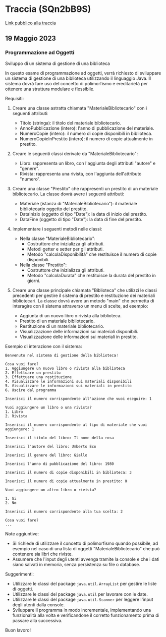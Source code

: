 
# Traccia (SQn2bB9S)

[Link pubblico alla traccia][def]


## 19 Maggio 2023

### Programmazione ad Oggetti

Sviluppo di un sistema di gestione di una biblioteca

In questo esame di programmazione ad oggetti, verrà richiesto di sviluppare un sistema di gestione di una biblioteca utilizzando il linguaggio Java. Il sistema dovrà fare uso del concetto di polimorfismo e ereditarietà per ottenere una struttura modulare e flessibile.

Requisiti:

1. Creare una classe astratta chiamata "MaterialeBibliotecario" con i seguenti attributi:
   - Titolo (stringa): il titolo del materiale bibliotecario.
   - AnnoPubblicazione (intero): l'anno di pubblicazione del materiale.
   - NumeroCopie (intero): il numero di copie disponibili in biblioteca.
   - NumeroCopieInPrestito (intero): il numero di copie attualmente in prestito.

2. Creare le seguenti classi derivate da "MaterialeBibliotecario":
   - Libro: rappresenta un libro, con l'aggiunta degli attributi "autore" e "genere".
   - Rivista: rappresenta una rivista, con l'aggiunta dell'attributo "numero".

3. Creare una classe "Prestito" che rappresenti un prestito di un materiale bibliotecario. La classe dovrà avere i seguenti attributi:
   - Materiale (istanza di "MaterialeBibliotecario"): il materiale bibliotecario oggetto del prestito.
   - DataInizio (oggetto di tipo "Date"): la data di inizio del prestito.
   - DataFine (oggetto di tipo "Date"): la data di fine del prestito.

4. Implementare i seguenti metodi nelle classi:
   - Nella classe "MaterialeBibliotecario":
     - Costruttore che inizializza gli attributi.
     - Metodi getter e setter per gli attributi.
     - Metodo "calcolaDisponibilità" che restituisce il numero di copie disponibili.
   - Nella classe "Prestito":
     - Costruttore che inizializza gli attributi.
     - Metodo "calcolaDurata" che restituisce la durata del prestito in giorni.

5. Creare una classe principale chiamata "Biblioteca" che utilizzi le classi precedenti per gestire il sistema di prestito e restituzione dei materiali bibliotecari. La classe dovrà avere un metodo "main" che permetta di interagire con il sistema attraverso un menu di scelte, ad esempio:
   - Aggiunta di un nuovo libro o rivista alla biblioteca.
   - Prestito di un materiale bibliotecario.
   - Restituzione di un materiale bibliotecario.
   - Visualizzazione delle informazioni sui materiali disponibili.
   - Visualizzazione delle informazioni sui materiali in prestito.

Esempio di interazione con il sistema:

```
Benvenuto nel sistema di gestione della biblioteca!

Cosa vuoi fare?
1. Aggiungere un nuovo libro o rivista alla biblioteca
2. Effettuare un prestito
3. Effettuare una restituzione
4. Visualizzare le informazioni sui materiali disponibili
5. Visualizzare le informazioni sui materiali in prestito
6. Uscire dal programma

Inserisci il numero corrispondente all'azione che vuoi eseguire: 1

Vuoi aggiungere un libro o una rivista?
1. Libro
2. Rivista

Inserisci il numero corrispondente al tipo di materiale che vuoi aggiungere: 1

Inserisci il titolo del libro: Il nome della rosa

Inserisci l'autore del libro: Umberto Eco

Inserisci il genere del libro: Giallo

Inserisci l'anno di pubblicazione del libro: 1980

Inserisci il numero di copie disponibili in biblioteca: 3

Inserisci il numero di copie attualmente in prestito: 0

Vuoi aggiungere un altro libro o rivista?

1. Si
2. No

Inserisci il numero corrispondente alla tua scelta: 2

Cosa vuoi fare?
...

```



Note aggiuntive:

- Si richiede di utilizzare il concetto di polimorfismo quando possibile, ad esempio nel caso di una lista di oggetti "MaterialeBibliotecario" che può contenere sia libri che riviste.
- Assumere che l'input degli utenti avvenga tramite la console e che i dati siano salvati in memoria, senza persistenza su file o database.

Suggerimenti:

- Utilizzare le classi del package `java.util.ArrayList` per gestire le liste di oggetti.
- Utilizzare le classi del package `java.util` per lavorare con le date.
- Utilizzare le classi del package `java.util.Scanner` per leggere l'input degli utenti dalla console.
- Sviluppare il programma in modo incrementale, implementando una funzionalità alla volta e verificandone il corretto funzionamento prima di passare alla successiva.

Buon lavoro!


[def]: https://rentry.co/8p5sp
